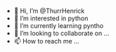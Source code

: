 - 👋 Hi, I’m @ThurrHenrick
- 👀 I’m interested in python
- 🌱 I’m currently learning pyntho
- 💞️ I’m looking to collaborate on ...
- 📫 How to reach me ...

<!---
ThurrHenrick/ThurrHenrick is a ✨ special ✨ repository because its `README.md` (this file) appears on your GitHub profile.
You can click the Preview link to take a look at your changes.
--->
